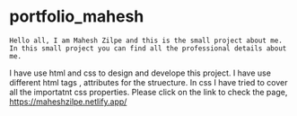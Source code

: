 # portfolio_mahesh

	Hello all, I am Mahesh Zilpe and this is the small project about me. In this small project you can find all the professional details about me.
I have use html and css to design and develope this project. I have use different html tags , attributes for the struecture. In css I have tried to cover all the importatnt css
properties.
	Please click on the link to check the page,
	https://maheshzilpe.netlify.app/

